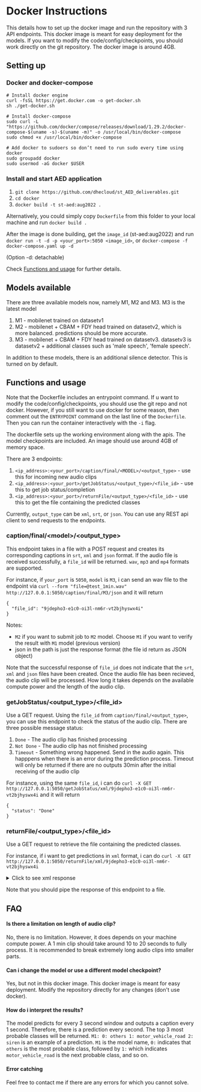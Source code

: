# Docker Instructions

This details how to set up the docker image and run the repository with 3 API endpoints. This docker image is meant for easy deployment for the models. If you want to modify the code/config/checkpoints, you should work directly on the git repository. The docker image is around 4GB.

## Setting up

### Docker and docker-compose

```
# Install docker engine
curl -fsSL https://get.docker.com -o get-docker.sh
sh ./get-docker.sh

# Install docker-compose
sudo curl -L "https://github.com/docker/compose/releases/download/1.29.2/docker-compose-$(uname -s)-$(uname -m)" -o /usr/local/bin/docker-compose
sudo chmod +x /usr/local/bin/docker-compose

# Add docker to sudoers so don’t need to run sudo every time using docker
sudo groupadd docker
sudo usermod -aG docker $USER
```

### Install and start AED application
1. `git clone https://github.com/dhecloud/st_AED_deliverables.git`
2. `cd docker`
3. `docker build -t st-aed:aug2022 .`

Alternatively, you could simply copy `Dockerfile` from this folder to your local machine and run `docker build .`

After the image is done building, get the `image_id` (st-aed:aug2022) and run `docker run -t -d -p <your_port>:5050 <image_id>`, or `docker-compose -f docker-compose.yaml up -d`

(Option -d: detachable)

Check [Functions and usage](#Functions-and-usage) for further details.


## Models available

There are three available models now, namely M1, M2 and M3. M3 is the latest model 

1. M1 - mobilenet trained on datasetv1
2. M2 - mobilenet + CBAM + FDY head trained on datasetv2, which is more balanced. predictions should be more accurate.
2. M3 - mobilenet + CBAM + FDY head trained on datasetv3. datasetv3 is datasetv2 + additional classes such as 'male speech', 'female speech'.  
 
In addition to these models, there is an additional silence detector. This is turned on by default.

## Functions and usage

Note that the Dockerfile includes an entrypoint command. If u want to modify the code/config/checkpoints, you should use the git repo and not docker. However, if you still want to use docker for some reason, then comment out the `ENTRYPOINT` command on the last line of the `Dockerfile`. Then you can run the container interactively with the `-i` flag.

The dockerfile sets up the working environment along with the apis. The model checkpoints are included. An image should use around 4GB of memory space.

There are 3 endpoints:

1. `<ip_address>:<your_port>/caption/final/<MODEL>/<output_type>` - use this for incoming new audio clips
2. `<ip_address>:<your_port>/getJobStatus/<output_type>/<file_id>` - use this to get job status/completion
3. `<ip_address>:<your_port>/returnFile/<output_type>/<file_id>` - use this to get the file containing the predicted classes

Currently, `output_type` can be `xml`, `srt`, or `json`. You can use any REST api client to send requests to the endpoints. 

### caption\/final\/\<model\>/\<output_type\>


This endpoint takes in a file with a POST request and creates its corresponding captions in `srt`, `xml` and `json` format. If the audio file is received successfully, a `file_id` will be returned. `wav`, `mp3` and `mp4` formats are supported.

For instance, if `your_port` is `5050`, `model` is `M3`, i can send an wav file to the endpoint via `curl --form "file=@test_1min.wav" http://127.0.0.1:5050/caption/final/M3/json` and it will return

```
{
  "file_id": "9jdepho3-e1c0-oi3l-nm6r-vt2bjhyswx4i"
}
```

Notes:
   - `M2` if you want to submit job to `M2` model. Choose `M1` if you want to verify the result with `M1` model (previous version)
   - json in the path is just the response format (the file id return as JSON object)


Note that the successful response of `file_id` does not indicate that the `srt`, `xml` and `json` files have been created. Once the audio file has been recieved, the audio clip will be processed. How long it takes depends on the available compute power and the length of the audio clip.

### getJobStatus\/\<output_type\>\/\<file_id\>

Use a GET request. Using the `file_id` from `caption/final/<output_type>`, you can use this endpoint to check the status of the audio clip. There are three possible message status:
 
1. `Done` - The audio clip has finished processing
2. `Not Done` - The audio clip has not finished processing
3. `Timeout` - Something wrong happened. Send in the audio again. This happpens when there is an error during the prediction process. Timeout will only be returned if there are no outputs 30min after the initial receiving of the audio clip

For instance, using the same `file_id`, i can do `curl -X GET http://127.0.0.1:5050/getJobStatus/xml/9jdepho3-e1c0-oi3l-nm6r-vt2bjhyswx4i` and it will return

```
{
  "status": "Done"
}
```

### returnFile\/\<output_type\>\/\<file_id\>

Use a GET request to retrieve the file containing the predicted classes. 

For instance, if i want to get predictions in `xml` format, i can do `curl -X GET http://127.0.0.1:5050/returnFile/xml/9jdepho3-e1c0-oi3l-nm6r-vt2bjhyswx4i`


<details><summary>Click to see xml response</summary>
<p>
```
&lt;?xml version="1.0" ?&gt;
&lt;AudioDoc name="9jdepho3-e1c0-oi3l-nm6r-vt2bjhyswx4i"&gt;
    &lt;SoundCaptionList&gt;
        &lt;SoundSegment stime="0.0" dur="1.00"&gt;M1: 0: chatter 1: others 2: screaming 3: motor_vehicle_road 4: emergency_vehicle &lt;/SoundSegment&gt;
        &lt;SoundSegment stime="1.0" dur="1.00"&gt;M1: 0: chatter 1: others 2: screaming 3: motor_vehicle_road 4: emergency_vehicle &lt;/SoundSegment&gt;
        &lt;SoundSegment stime="2.0" dur="1.00"&gt;M1: 0: chatter 1: others 2: screaming 3: motor_vehicle_road 4: emergency_vehicle &lt;/SoundSegment&gt;
        &lt;SoundSegment stime="3.0" dur="1.00"&gt;M1: 0: chatter 1: others 2: screaming 3: emergency_vehicle 4: motor_vehicle_road &lt;/SoundSegment&gt;
        &lt;SoundSegment stime="4.0" dur="1.00"&gt;M1: 0: chatter 1: others 2: screaming 3: motor_vehicle_road 4: emergency_vehicle &lt;/SoundSegment&gt;
        &lt;SoundSegment stime="5.0" dur="1.00"&gt;M1: 0: chatter 1: screaming 2: others 3: motor_vehicle_road 4: breaking &lt;/SoundSegment&gt;
        &lt;SoundSegment stime="6.0" dur="1.00"&gt;M1: 0: chatter 1: others 2: screaming 3: motor_vehicle_road 4: emergency_vehicle &lt;/SoundSegment&gt;
        &lt;SoundSegment stime="7.0" dur="1.00"&gt;M1: 0: chatter 1: others 2: screaming 3: motor_vehicle_road 4: emergency_vehicle &lt;/SoundSegment&gt;
        &lt;SoundSegment stime="8.0" dur="1.00"&gt;M1: 0: chatter 1: others 2: screaming 3: motor_vehicle_road 4: emergency_vehicle &lt;/SoundSegment&gt;
        &lt;SoundSegment stime="9.0" dur="1.00"&gt;M1: 0: chatter 1: others 2: screaming 3: emergency_vehicle 4: breaking &lt;/SoundSegment&gt;
        &lt;SoundSegment stime="10.0" dur="1.00"&gt;M1: 0: chatter 1: screaming 2: others 3: emergency_vehicle 4: breaking &lt;/SoundSegment&gt;
        &lt;SoundSegment stime="11.0" dur="1.00"&gt;M1: 0: chatter 1: others 2: screaming 3: emergency_vehicle 4: motor_vehicle_road &lt;/SoundSegment&gt;
        &lt;SoundSegment stime="12.0" dur="1.00"&gt;M1: 0: chatter 1: screaming 2: others 3: emergency_vehicle 4: breaking &lt;/SoundSegment&gt;
        &lt;SoundSegment stime="13.0" dur="1.00"&gt;M1: 0: chatter 1: screaming 2: others 3: emergency_vehicle 4: breaking &lt;/SoundSegment&gt;
        &lt;SoundSegment stime="14.0" dur="1.00"&gt;M1: 0: chatter 1: screaming 2: others 3: emergency_vehicle 4: breaking &lt;/SoundSegment&gt;
        &lt;SoundSegment stime="15.0" dur="1.00"&gt;M1: 0: chatter 1: screaming 2: others 3: emergency_vehicle 4: breaking &lt;/SoundSegment&gt;
        &lt;SoundSegment stime="16.0" dur="1.00"&gt;M1: 0: chatter 1: screaming 2: others 3: emergency_vehicle 4: breaking &lt;/SoundSegment&gt;
        &lt;SoundSegment stime="17.0" dur="1.00"&gt;M1: 0: chatter 1: screaming 2: others 3: emergency_vehicle 4: breaking &lt;/SoundSegment&gt;
        &lt;SoundSegment stime="18.0" dur="1.00"&gt;M1: 0: chatter 1: screaming 2: others 3: emergency_vehicle 4: breaking &lt;/SoundSegment&gt;
        &lt;SoundSegment stime="19.0" dur="1.00"&gt;M1: 0: chatter 1: screaming 2: others 3: emergency_vehicle 4: breaking &lt;/SoundSegment&gt;
        &lt;SoundSegment stime="20.0" dur="1.00"&gt;M1: 0: chatter 1: others 2: screaming 3: emergency_vehicle 4: motor_vehicle_road &lt;/SoundSegment&gt;
        &lt;SoundSegment stime="21.0" dur="1.00"&gt;M1: 0: chatter 1: others 2: screaming 3: motor_vehicle_road 4: crying_sobbing &lt;/SoundSegment&gt;
        &lt;SoundSegment stime="22.0" dur="1.00"&gt;M1: 0: chatter 1: others 2: screaming 3: motor_vehicle_road 4: emergency_vehicle &lt;/SoundSegment&gt;
        &lt;SoundSegment stime="23.0" dur="1.00"&gt;M1: 0: chatter 1: others 2: screaming 3: motor_vehicle_road 4: emergency_vehicle &lt;/SoundSegment&gt;
        &lt;SoundSegment stime="24.0" dur="1.00"&gt;M1: 0: chatter 1: others 2: screaming 3: emergency_vehicle 4: motor_vehicle_road &lt;/SoundSegment&gt;
        &lt;SoundSegment stime="25.0" dur="1.00"&gt;M1: 0: chatter 1: others 2: screaming 3: emergency_vehicle 4: motor_vehicle_road &lt;/SoundSegment&gt;
        &lt;SoundSegment stime="26.0" dur="1.00"&gt;M1: 0: chatter 1: others 2: screaming 3: emergency_vehicle 4: motor_vehicle_road &lt;/SoundSegment&gt;
        &lt;SoundSegment stime="27.0" dur="1.00"&gt;M1: 0: chatter 1: others 2: screaming 3: motor_vehicle_road 4: emergency_vehicle &lt;/SoundSegment&gt;
        &lt;SoundSegment stime="28.0" dur="1.00"&gt;M1: 0: chatter 1: others 2: screaming 3: emergency_vehicle 4: motor_vehicle_road &lt;/SoundSegment&gt;
        &lt;SoundSegment stime="29.0" dur="1.00"&gt;M1: 0: chatter 1: others 2: screaming 3: emergency_vehicle 4: motor_vehicle_road &lt;/SoundSegment&gt;
        &lt;SoundSegment stime="30.0" dur="1.00"&gt;M1: 0: chatter 1: others 2: screaming 3: emergency_vehicle 4: motor_vehicle_road &lt;/SoundSegment&gt;
        &lt;SoundSegment stime="31.0" dur="1.00"&gt;M1: 0: chatter 1: screaming 2: others 3: emergency_vehicle 4: breaking &lt;/SoundSegment&gt;
        &lt;SoundSegment stime="32.0" dur="1.00"&gt;M1: 0: chatter 1: screaming 2: others 3: emergency_vehicle 4: breaking &lt;/SoundSegment&gt;
        &lt;SoundSegment stime="33.0" dur="1.00"&gt;M1: 0: chatter 1: screaming 2: others 3: emergency_vehicle 4: breaking &lt;/SoundSegment&gt;
        &lt;SoundSegment stime="34.0" dur="1.00"&gt;M1: 0: chatter 1: screaming 2: others 3: emergency_vehicle 4: breaking &lt;/SoundSegment&gt;
        &lt;SoundSegment stime="35.0" dur="1.00"&gt;M1: 0: chatter 1: screaming 2: others 3: emergency_vehicle 4: breaking &lt;/SoundSegment&gt;
        &lt;SoundSegment stime="36.0" dur="1.00"&gt;M1: 0: chatter 1: screaming 2: others 3: emergency_vehicle 4: breaking &lt;/SoundSegment&gt;
        &lt;SoundSegment stime="37.0" dur="1.00"&gt;M1: 0: chatter 1: screaming 2: others 3: emergency_vehicle 4: breaking &lt;/SoundSegment&gt;
        &lt;SoundSegment stime="38.0" dur="1.00"&gt;M1: 0: chatter 1: screaming 2: others 3: emergency_vehicle 4: breaking &lt;/SoundSegment&gt;
        &lt;SoundSegment stime="39.0" dur="1.00"&gt;M1: 0: chatter 1: screaming 2: others 3: emergency_vehicle 4: breaking &lt;/SoundSegment&gt;
        &lt;SoundSegment stime="40.0" dur="1.00"&gt;M1: 0: chatter 1: screaming 2: others 3: emergency_vehicle 4: breaking &lt;/SoundSegment&gt;
        &lt;SoundSegment stime="41.0" dur="1.00"&gt;M1: 0: chatter 1: screaming 2: others 3: emergency_vehicle 4: breaking &lt;/SoundSegment&gt;
        &lt;SoundSegment stime="42.0" dur="1.00"&gt;M1: 0: chatter 1: screaming 2: others 3: emergency_vehicle 4: breaking &lt;/SoundSegment&gt;
        &lt;SoundSegment stime="43.0" dur="1.00"&gt;M1: 0: chatter 1: others 2: screaming 3: emergency_vehicle 4: motor_vehicle_road &lt;/SoundSegment&gt;
        &lt;SoundSegment stime="44.0" dur="1.00"&gt;M1: 0: chatter 1: others 2: screaming 3: motor_vehicle_road 4: emergency_vehicle &lt;/SoundSegment&gt;
        &lt;SoundSegment stime="45.0" dur="1.00"&gt;M1: 0: chatter 1: others 2: screaming 3: emergency_vehicle 4: motor_vehicle_road &lt;/SoundSegment&gt;
        &lt;SoundSegment stime="46.0" dur="1.00"&gt;M1: 0: chatter 1: others 2: screaming 3: emergency_vehicle 4: motor_vehicle_road &lt;/SoundSegment&gt;
        &lt;SoundSegment stime="47.0" dur="1.00"&gt;M1: 0: chatter 1: others 2: screaming 3: emergency_vehicle 4: motor_vehicle_road &lt;/SoundSegment&gt;
        &lt;SoundSegment stime="48.0" dur="1.00"&gt;M1: 0: chatter 1: others 2: screaming 3: emergency_vehicle 4: motor_vehicle_road &lt;/SoundSegment&gt;
        &lt;SoundSegment stime="49.0" dur="1.00"&gt;M1: 0: others 1: motor_vehicle_road 2: chatter 3: emergency_vehicle 4: siren &lt;/SoundSegment&gt;
        &lt;SoundSegment stime="50.0" dur="1.00"&gt;M1: 0: others 1: motor_vehicle_road 2: siren 3: emergency_vehicle 4: screaming &lt;/SoundSegment&gt;
        &lt;SoundSegment stime="51.0" dur="1.00"&gt;M1: 0: others 1: chatter 2: screaming 3: motor_vehicle_road 4: emergency_vehicle &lt;/SoundSegment&gt;
        &lt;SoundSegment stime="52.0" dur="1.00"&gt;M1: 0: chatter 1: others 2: screaming 3: emergency_vehicle 4: motor_vehicle_road &lt;/SoundSegment&gt;
        &lt;SoundSegment stime="53.0" dur="1.00"&gt;M1: 0: chatter 1: screaming 2: others 3: emergency_vehicle 4: breaking &lt;/SoundSegment&gt;
        &lt;SoundSegment stime="54.0" dur="1.00"&gt;M1: 0: chatter 1: others 2: screaming 3: emergency_vehicle 4: motor_vehicle_road &lt;/SoundSegment&gt;
        &lt;SoundSegment stime="55.0" dur="1.00"&gt;M1: 0: chatter 1: others 2: screaming 3: emergency_vehicle 4: motor_vehicle_road &lt;/SoundSegment&gt;
        &lt;SoundSegment stime="56.0" dur="1.00"&gt;M1: 0: chatter 1: others 2: screaming 3: motor_vehicle_road 4: emergency_vehicle &lt;/SoundSegment&gt;
        &lt;SoundSegment stime="57.0" dur="1.00"&gt;M1: 0: chatter 1: others 2: screaming 3: motor_vehicle_road 4: emergency_vehicle &lt;/SoundSegment&gt;
        &lt;SoundSegment stime="58.0" dur="1.00"&gt;M1: 0: chatter 1: others 2: motor_vehicle_road 3: screaming 4: emergency_vehicle &lt;/SoundSegment&gt;
        &lt;SoundSegment stime="59.0" dur="1.00"&gt;M1: 0: chatter 1: others 2: motor_vehicle_road 3: screaming 4: emergency_vehicle &lt;/SoundSegment&gt;
        &lt;SoundSegment stime="60.0" dur="1.00"&gt;M1: 0: chatter 1: others 2: motor_vehicle_road 3: screaming 4: emergency_vehicle &lt;/SoundSegment&gt;
        &lt;SoundSegment stime="61.0" dur="1.00"&gt;M1: 0: chatter 1: others 2: screaming 3: motor_vehicle_road 4: emergency_vehicle &lt;/SoundSegment&gt;
        &lt;SoundSegment stime="62.0" dur="1.00"&gt;M1: 0: chatter 1: others 2: screaming 3: motor_vehicle_road 4: emergency_vehicle &lt;/SoundSegment&gt;
        &lt;SoundSegment stime="63.0" dur="1.00"&gt;M1: 0: chatter 1: others 2: screaming 3: motor_vehicle_road 4: emergency_vehicle &lt;/SoundSegment&gt;
        &lt;SoundSegment stime="64.0" dur="1.00"&gt;M1: 0: others 1: motor_vehicle_road 2: chatter 3: screaming 4: emergency_vehicle &lt;/SoundSegment&gt;
        &lt;SoundSegment stime="65.0" dur="1.00"&gt;M1: 0: others 1: motor_vehicle_road 2: siren 3: screaming 4: chatter &lt;/SoundSegment&gt;
    &lt;/SoundCaptionList&gt;
&lt;/AudioDoc&gt;
```
</p>
</details>  


Note that you should pipe the response of this endpoint to a file.


## FAQ

#### Is there a limitation on length of audio clip?
No, there is no limitation. However, it does depends on your machine compute power. A 1 min clip should take around 10 to 20 seconds to fully process. It is recommended to break extremely long audio clips into smaller parts.

#### Can i change the model or use a different model checkpoint?
Yes, but not in this docker image. This docker image is meant for easy deployment. Modify the repository directly for any changes (don't use docker).

#### How do i interpret the results?
The model predicts for every 3 second window and outputs a caption every 1 second. Therefore, there is a prediction every second. The top 3 most probable classes will be returned. `M1: 0: others 1: motor_vehicle_road 2: siren` is an example of a prediction. `M1` is the model name, `0:` indicates that `others` is the most probable class, followed by `1:` which indicates `motor_vehicle_road` is the next probable class, and so on.

#### Error catching
Feel free to contact me if there are any errors for which you cannot solve.



